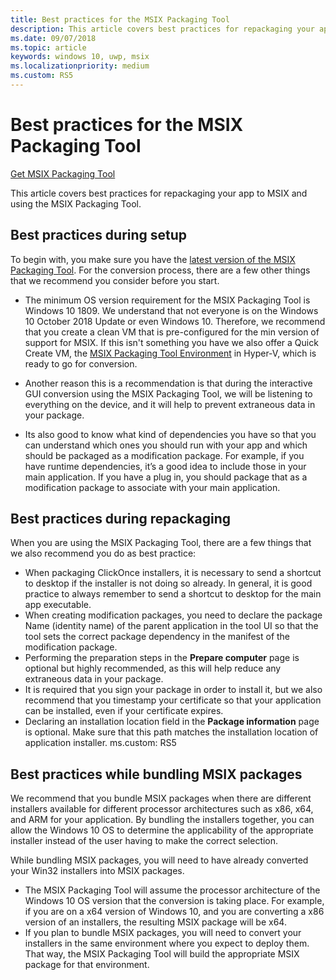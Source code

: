 ```yaml
---
title: Best practices for the MSIX Packaging Tool
description: This article covers best practices for repackaging your app to MSIX and using the MSIX Packaging Tool.
ms.date: 09/07/2018
ms.topic: article
keywords: windows 10, uwp, msix
ms.localizationpriority: medium
ms.custom: RS5
---
```


# Best practices for the MSIX Packaging Tool

<div class="nextstepaction"><p><a class="x-hidden-focus" href="https://www.microsoft.com/en-us/p/msix-packaging-tool/9n5lw3jbcxkf" data-linktype="external">Get MSIX Packaging Tool</a></p></div>

This article covers best practices for repackaging your app to MSIX and using the MSIX Packaging Tool.

## Best practices during setup
 
To begin with, you make sure you have the [latest version of the MSIX Packaging Tool](https://docs.microsoft.com/en-us/windows/msix/packaging-tool/mpt-overview#latest-public-version---1201910180). For the conversion process, there are a few other things that we recommend you consider before you start. 

- The minimum OS version requirement for the MSIX Packaging Tool is Windows 10 1809. We understand that not everyone is on the Windows 10 October 2018 Update or even Windows 10. Therefore, we recommend that you create a clean VM that is pre-configured for the min version of support for MSIX. If this isn't something you have we also offer a Quick Create VM, the [MSIX Packaging Tool Environment](https://docs.microsoft.com/en-us/windows/msix/packaging-tool/quick-create-vm) in Hyper-V, which is ready to go for conversion. 

- Another reason this is a recommendation is that during the interactive GUI conversion using the MSIX Packaging Tool, we will be listening to everything on the device, and it will help to prevent extraneous data in your package. 

- Its also good to know what kind of dependencies you have so that you can understand which ones you should run with your app and which should be packaged as a modification package. For example, if you have runtime dependencies, it’s a good idea to include those in your main application. If you have a plug in, you should package that as a modification package to associate with your main application. 


## Best practices during repackaging 
When you are using the MSIX Packaging Tool, there are a few things that we also recommend you do as best practice:
- When packaging ClickOnce installers, it is necessary to send a shortcut to desktop if the installer is not doing so already. In general, it is good practice to always remember to send a shortcut to desktop for the main app executable.
- When creating modification packages, you need to declare the package Name (identity name) of the parent application in the tool UI so that the tool sets the correct package dependency in the manifest of the modification package.
- Performing the preparation steps in the **Prepare computer** page is optional but highly recommended, as this will help reduce any extraneous data in your package. 
- It is required that you sign your package in order to install it, but we also recommend that you timestamp your certificate so that your application can be installed, even if your certificate expires. 
- Declaring an installation location field in the **Package information** page is optional. Make sure that this path matches the installation location of application installer.
ms.custom: RS5


## Best practices while bundling MSIX packages

We recommend that you bundle MSIX packages when there are different installers available for different processor architectures such as x86, x64, and ARM for your application. By bundling the installers together, you can allow the Windows 10 OS to determine the applicability of the appropriate installer instead of the user having to make the correct selection. 

While bundling MSIX packages, you will need to have already converted your Win32 installers into MSIX packages. 

- The MSIX Packaging Tool will assume the processor architecture of the Windows 10 OS version that the conversion is taking place. For example, if you are on a x64 version of Windows 10, and you are converting a x86 version of an installers, the resulting MSIX package will be x64. 
- If you plan to bundle MSIX packages, you will need to convert your installers in the same environment where you expect to deploy them. That way, the MSIX Packaging Tool will build the appropriate MSIX package for that environment. 



